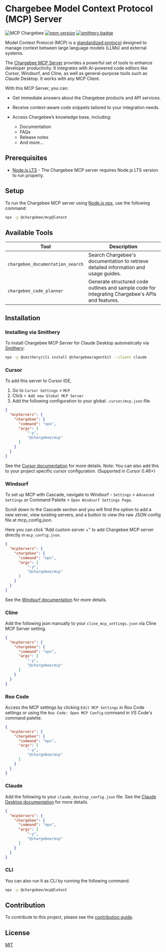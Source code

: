 # Chargebee Model Context Protocol (MCP) Server

![MCP Chargebee](https://img.shields.io/badge/MCP-Chargebee-blue)
[![npm version](https://img.shields.io/npm/v/@chargebee/mcp.svg)](https://www.npmjs.com/package/@chargebee/mcp)
[![smithery badge](https://smithery.ai/badge/@chargebee/agentkit)](https://smithery.ai/server/@chargebee/agentkit)

Model Context Protocol (MCP) is a [standardized protocol](https://modelcontextprotocol.io/introduction) designed to manage context between large language models (LLMs) and external systems.

The [Chargebee MCP Server](https://npmjs.com/package/@chargebee/mcp) provides a powerful set of tools to enhance developer productivity. It integrates with AI-powered code editors like Cursor, Windsurf, and Cline, as well as general-purpose tools such as Claude Desktop. It works with any MCP Client.

With this MCP Server, you can:  

- Get immediate answers about the Chargebee products and API services.

- Receive context-aware code snippets tailored to your integration needs.

- Access Chargebee’s knowledge base, including:
  - Documentation
  - FAQs
  - Release notes
  - And more...


## Prerequisites

- [Node.js LTS](https://nodejs.org/en/download/) - The Chargebee MCP server requires Node.js LTS version to run properly.

## Setup

To run the Chargebee MCP server using [Node.js npx](https://docs.npmjs.com/cli/v10/commands/npx), use the following command:

```sh
npx -y @chargebee/mcp@latest
```

## Available Tools

| Tool                                 | Description                                                                                      |
| -------------------------------------| -------------------------------------------------------------------------------------------------|
| `chargebee_documentation_search`     | Search Chargebee's documentation to retrieve detailed information and usage guides.              |
| `chargebee_code_planner`             | Generate structured code outlines and sample code for integrating Chargebee's APIs and features. |


## Installation

### Installing via Smithery

To install Chargebee MCP Server for Claude Desktop automatically via [Smithery](https://smithery.ai/server/@chargebee/agentkit):

```bash
npx -y @smithery/cli install @chargebee/agentkit --client claude
```

### Cursor

To add this server to Cursor IDE,

1. Go to `Cursor Settings` > `MCP`
2. Click `+ Add new Global MCP Server`
3. Add the following configuration to your global `.cursor/mcp.json` file.

```json
{
  "mcpServers": {
    "chargebee": {
      "command": "npx",
      "args": [
          "-y",
          "@chargebee/mcp"
      ]
    }
  }
}
```
See the [Cursor documentation](https://docs.cursor.com/context/model-context-protocol) for more details. Note: You can also add this to your project specific cursor configuration. (Supported in Cursor 0.46+) 


### Windsurf

To set up MCP with Cascade, navigate to Windsurf - `Settings` > `Advanced Settings` or Command Palette > `Open Windsurf Settings Page`.

Scroll down to the Cascade section and you will find the option to add a new server, view existing servers, and a button to view the raw JSON config file at mcp_config.json.

Here you can click “Add custom server +” to add Chargebee MCP server directly in `mcp_config.json`.

```json
{
  "mcpServers": {
    "chargebee": {
      "command": "npx",
      "args": [
          "-y",
          "@chargebee/mcp"
      ]
    }
  }
}
```

See the [Windsurf documentation](https://docs.codeium.com/windsurf/mcp) for more details.


### Cline

Add the following json manually to your `cline_mcp_settings.json` via Cline MCP Server setting.

```json
{
  "mcpServers": {
    "chargebee": {
      "command": "npx",
      "args": [
          "-y",
          "@chargebee/mcp"
      ]
    }
  }
}
```

### Roo Code

Access the MCP settings by clicking `Edit MCP Settings` in Roo Code settings or using the `Roo Code: Open MCP Config` command in VS Code's command palette.

```json
{
  "mcpServers": {
    "chargebee": {
      "command": "npx",
      "args": [
          "-y",
          "@chargebee/mcp"
      ]
    }
  }
}
```


### Claude

Add the following to your `claude_desktop_config.json` file. See the [Claude Desktop documentation](https://modelcontextprotocol.io/quickstart/user) for more details.

```json
{
  "mcpServers": {
    "chargebee": {
      "command": "npx",
      "args": [
          "-y",
          "@chargebee/mcp"
      ]
    }
  }
}
```


### CLI

You can also run it as CLI by running the following command.

```sh
npx -y @chargebee/mcp@latest
```


## Contribution

To contribute to this project, please see the [contribution guide](CONTRIBUTING.md).

## License

[MIT](https://github.com/chargebee/agentkit/blob/main/LICENSE)
